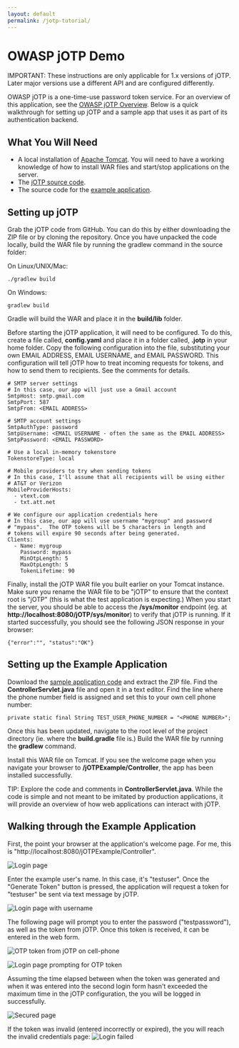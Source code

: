 ```yaml
---
layout: default
permalink: /jotp-tutorial/
---
```


# OWASP jOTP Demo

IMPORTANT: These instructions are only applicable for 1.x versions of jOTP.  Later major versions use a different API and are configured differently.

<!-- 3/20/2014 -->

OWASP jOTP is a one-time-use password token service.  For an overview of this application, see the [OWASP jOTP Overview](jotp-overview).  Below is a quick walkthrough for setting up jOTP and a sample app that uses it as part of its authentication backend.

## What You Will Need

* A local installation of [Apache Tomcat](http://tomcat.apache.org).  You will need to have a working knowledge of how to install WAR files and start/stop applications on the server.
* The [jOTP source code](https://github.com/upcrob/jOTP).
* The source code for the [example application](../files/jotp-example/jOTPExample.zip).

## Setting up jOTP

Grab the jOTP code from GitHub.  You can do this by either downloading the ZIP file or by cloning the repository.  Once you have unpacked the code locally, build the WAR file by running the gradlew command in the source folder:

On Linux/UNIX/Mac:

	./gradlew build
	
On Windows:

	gradlew build
	
Gradle will build the WAR and place it in the **build/lib** folder.

Before starting the jOTP application, it will need to be configured.  To do this, create a file called, **config.yaml** and place it in a folder called, **.jotp** in your home folder.  Copy the following configuration into the file, substituting your own EMAIL ADDRESS, EMAIL USERNAME, and EMAIL PASSWORD.  This configuration will tell jOTP how to treat incoming requests for tokens, and how to send them to recipients.  See the comments for details.

	# SMTP server settings
	# In this case, our app will just use a Gmail account
	SmtpHost: smtp.gmail.com
	SmtpPort: 587
	SmtpFrom: <EMAIL ADDRESS>
	
	# SMTP account settings
	SmtpAuthType: password
	SmtpUsername: <EMAIL USERNAME - often the same as the EMAIL ADDRESS>
	SmtpPassword: <EMAIL PASSWORD>
	
	# Use a local in-memory tokenstore
	TokenstoreType: local
	
	# Mobile providers to try when sending tokens
	# In this case, I'll assume that all recipients will be using either
	# AT&T or Verizon
	MobileProviderHosts:
	  - vtext.com
	  - txt.att.net
	
	# We configure our application credentials here
	# In this case, our app will use username "mygroup" and password
	# "mypass".  The OTP tokens will be 5 characters in length and
	# tokens will expire 90 seconds after being generated.
	Clients:
	  - Name: mygroup
	    Password: mypass
	    MinOtpLength: 5
	    MaxOtpLength: 5
	    TokenLifetime: 90

Finally, install the jOTP WAR file you built earlier on your Tomcat instance.  Make sure you rename the WAR file to be "jOTP" to ensure that the context root is "jOTP" (this is what the test application is expecting.)  When you start the server, you should be able to access the **/sys/monitor** endpoint (eg. at **http://localhost:8080/jOTP/sys/monitor**) to verify that jOTP is running.  If it started successfully, you should see the following JSON response in your browser:

	{"error":"", "status":"OK"}
	
## Setting up the Example Application

Download the [sample application code](files/jotp-example/jOTPExample.zip) and extract the ZIP file.  Find the **ControllerServlet.java** file and open it in a text editor.  Find the line where the phone number field is assigned and set this to your own cell phone number:

	private static final String TEST_USER_PHONE_NUMBER = "<PHONE NUMBER>";
	
Once this has been updated, navigate to the root level of the project directory (ie. where the **build.gradle** file is.)  Build the WAR file by running the **gradlew** command.

Install this WAR file on Tomcat.  If you see the welcome page when you navigate your browser to **/jOTPExample/Controller**, the app has been installed successfully.

TIP: Explore the code and comments in **ControllerServlet.java**.  While the code is simple and not meant to be imitated by production applications, it will provide an overview of how web applications can interact with jOTP.

## Walking through the Example Application

First, the point your browser at the application's welcome page.  For me, this is "http://localhost:8080/jOTPExample/Controller".

![Login page](../images/jotp-tutorial/login.png)

Enter the example user's name.  In this case, it's "testuser".  Once the "Generate Token" button is pressed, the application will request a token for "testuser" be sent via text message by jOTP.

![Login page with username](../images/jotp-tutorial/login-username.png)

The following page will prompt you to enter the password ("testpassword"), as well as the token from jOTP.  Once this token is received, it can be entered in the web form.

![OTP token from jOTP on cell-phone](../images/jotp-tutorial/token-msg.png)

![Login page prompting for OTP token](../images/jotp-tutorial/username-password-token.png)

Assuming the time elapsed between when the token was generated and when it was entered into the second login form hasn't exceeded the maximum time in the jOTP configuration, the you will be logged in successfully.

![Secured page](../images/jotp-tutorial/secured.png)

If the token was invalid (entered incorrectly or expired), the you will reach the invalid credentials page:
![Login failed](../images/jotp-tutorial/login-failed.png)

